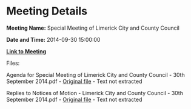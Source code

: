 # Meeting Details

**Meeting Name:** Special Meeting of Limerick City and County Council

**Date and Time:** 2014-09-30 15:00:00

**[Link to Meeting](https://www.limerick.ie/council/whats-on/special-meeting-limerick-city-and-county-council-8)**

Files: 

Agenda for Special Meeting of Limerick City and County Council - 30th September 2014.pdf - [Original file](http://www.limerick.ie/sites/default/files/atoms/files/agenda_for_special_meeting_300914.pdf) - Text not extracted

Replies to Notices of Motion - Limerick City and County Council - 30th September 2014.pdf - [Original file](http://www.limerick.ie/sites/default/files/atoms/files/replies_to_notices_of_motion_-_limerick_city_and_county_council_-_30_september_2014_0.pdf) - Text not extracted

